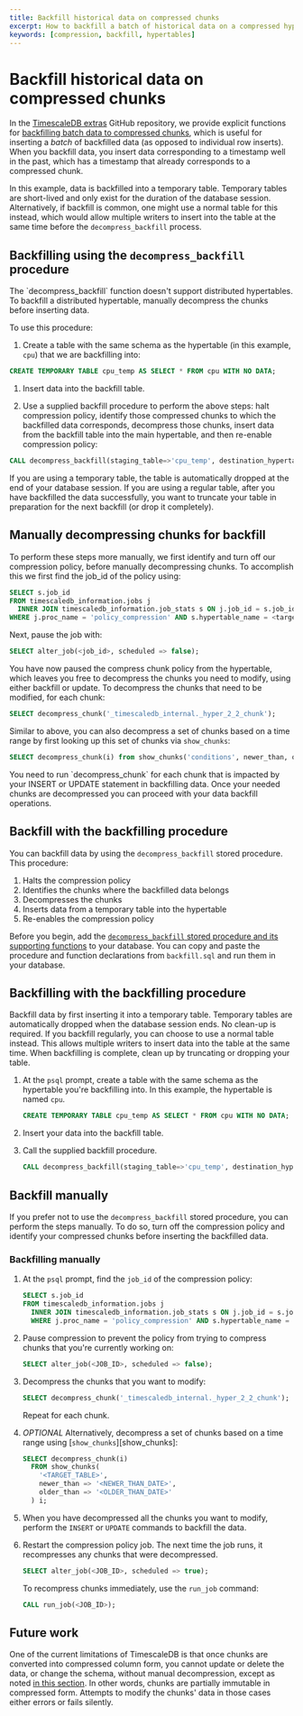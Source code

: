 ```yaml
---
title: Backfill historical data on compressed chunks
excerpt: How to backfill a batch of historical data on a compressed hypertable
keywords: [compression, backfill, hypertables]
---
```


# Backfill historical data on compressed chunks

In the [TimescaleDB extras][timescaledb-extras] GitHub repository, we provide
explicit functions for
[backfilling batch data to compressed chunks][timescaledb-extras-backfill],
which is useful for inserting a *batch* of backfilled data (as opposed to
individual row inserts). When you backfill data, you insert data corresponding to
a timestamp well in the past, which has a timestamp that already corresponds to
a compressed chunk.

In this example, data is backfilled into a temporary table. Temporary tables are
short-lived and only exist for the duration of the database session.
Alternatively, if backfill is common, one might use a normal table for this
instead, which would allow multiple writers to insert into the table at the same
time before the `decompress_backfill` process.

<procedure>

## Backfilling using the `decompress_backfill` procedure

<highlight type="important">
The `decompress_backfill` function doesn't support distributed hypertables. To
backfill a distributed hypertable, manually decompress the chunks before
inserting data.
</highlight>

To use this procedure:

1.  Create a table with the same schema as the hypertable (in
  this example, `cpu`) that we are backfilling into:

 ```sql
 CREATE TEMPORARY TABLE cpu_temp AS SELECT * FROM cpu WITH NO DATA;
 ```

1.  Insert data into the backfill table.

1.  Use a supplied backfill procedure to perform the above steps: halt
  compression policy, identify those compressed chunks to which the backfilled
  data corresponds, decompress those chunks, insert data from the backfill
  table into the main hypertable, and then re-enable compression policy:

 ```sql
 CALL decompress_backfill(staging_table=>'cpu_temp', destination_hypertable=>'cpu');`
 ```

</procedure>

If you are using a temporary table, the table is automatically dropped at the
end of your database session. If you are using a regular table, after you have
backfilled the data successfully, you want to truncate your table in preparation
for the next backfill (or drop it completely).

## Manually decompressing chunks for backfill

To perform these steps more manually, we first identify and turn off our
compression policy, before manually decompressing chunks. To accomplish this we
first find the job_id of the policy using:

```sql
SELECT s.job_id
FROM timescaledb_information.jobs j
  INNER JOIN timescaledb_information.job_stats s ON j.job_id = s.job_id
WHERE j.proc_name = 'policy_compression' AND s.hypertable_name = <target table>;
```

Next, pause the job with:

``` sql
SELECT alter_job(<job_id>, scheduled => false);
```

You have now paused the compress chunk policy from the hypertable, which leaves
you free to decompress the chunks you need to modify, using either backfill or
update. To decompress the chunks that need to be modified, for each chunk:

``` sql
SELECT decompress_chunk('_timescaledb_internal._hyper_2_2_chunk');
```

Similar to above, you can also decompress a set of chunks based on a
time range by first looking up this set of chunks via `show_chunks`:

``` sql
SELECT decompress_chunk(i) from show_chunks('conditions', newer_than, older_than) i;
```

<highlight type="tip">
You need to run `decompress_chunk` for each chunk that is impacted
by your INSERT or UPDATE statement in backfilling data. Once your needed chunks
are decompressed you can proceed with your data backfill operations.
</highlight>

## Backfill with the backfilling procedure

You can backfill data by using the `decompress_backfill` stored procedure. This
procedure:

1.  Halts the compression policy
1.  Identifies the chunks where the backfilled data belongs
1.  Decompresses the chunks
1.  Inserts data from a temporary table into the hypertable
1.  Re-enables the compression policy

Before you begin, add the [`decompress_backfill` stored procedure and its
supporting functions][timescaledb-extras-backfill] to your database. You can
copy and paste the procedure and function declarations from `backfill.sql` and
run them in your database.

<procedure>

## Backfilling with the backfilling procedure

<highlight type="note">
Backfill data by first inserting it into a temporary table. Temporary tables are
automatically dropped when the database session ends. No clean-up is required.
If you backfill regularly, you can choose to use a normal table instead. This
allows multiple writers to insert data into the table at the same time. When
backfilling is complete, clean up by truncating or dropping your table.
</highlight>

1.  At the `psql` prompt, create a table with the same schema as the hypertable
    you're backfilling into. In this example, the hypertable is named `cpu`.

    ```sql
    CREATE TEMPORARY TABLE cpu_temp AS SELECT * FROM cpu WITH NO DATA;
    ```

1.  Insert your data into the backfill table.
1.  Call the supplied backfill procedure.

    ```sql
    CALL decompress_backfill(staging_table=>'cpu_temp', destination_hypertable=>'cpu');
    ```

</procedure>

## Backfill manually

If you prefer not to use the `decompress_backfill` stored procedure, you can
perform the steps manually. To do so, turn off the compression policy and
identify your compressed chunks before inserting the backfilled data.

<procedure>

### Backfilling manually

1.  At the `psql` prompt, find the `job_id` of the compression policy:

    ```sql
    SELECT s.job_id
    FROM timescaledb_information.jobs j
      INNER JOIN timescaledb_information.job_stats s ON j.job_id = s.job_id
      WHERE j.proc_name = 'policy_compression' AND s.hypertable_name = <TARGET_TABLE>;
    ```

1.  Pause compression to prevent the policy from trying to compress chunks that
    you're currently working on:

    ``` sql
    SELECT alter_job(<JOB_ID>, scheduled => false);
    ```

1.  Decompress the chunks that you want to modify:

    ``` sql
    SELECT decompress_chunk('_timescaledb_internal._hyper_2_2_chunk');
    ```

    Repeat for each chunk.
1.  *OPTIONAL* Alternatively, decompress a set of chunks based on a time range
    using [`show_chunks`][show_chunks]:

    ``` sql
    SELECT decompress_chunk(i)
      FROM show_chunks(
        '<TARGET_TABLE>',
        newer_than => '<NEWER_THAN_DATE>',
        older_than => '<OLDER_THAN_DATE>'
      ) i;
    ```

1.  When you have decompressed all the chunks you want to modify, perform the
    `INSERT` or `UPDATE` commands to backfill the data.
1.  Restart the compression policy job. The next time the job runs, it
    recompresses any chunks that were decompressed.

    ``` sql
    SELECT alter_job(<JOB_ID>, scheduled => true);
    ```

    To recompress chunks immediately, use the `run_job` command:

    ``` sql
    CALL run_job(<JOB_ID>);
    ```

</procedure>

## Future work

One of the current limitations of TimescaleDB is that once chunks are converted
into compressed column form, you cannot update or delete the data, or change the
schema, without manual decompression, except as noted
[in this section][compression-schema-changes]. In other words, chunks are
partially immutable in compressed form. Attempts to modify the chunks' data in
those cases either errors or fails silently.

[compression-schema-changes]: /timescaledb/:currentVersion:/how-to-guides/compression/modify-a-schema/
[run-job]: /api/:currentVersion:/actions/run_job/

[timescaledb-extras-backfill]: https://github.com/timescale/timescaledb-extras/blob/master/backfill.sql
[timescaledb-extras]: https://github.com/timescale/timescaledb-extras
